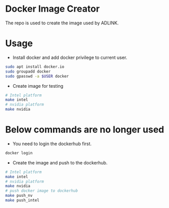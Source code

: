 # Docker Image Creator

The repo is used to create the image used by ADLINK.

# Usage

* Install docker and add docker privilege to current user.

```bash
sudo apt install docker.io
sudo groupadd docker
sudo gpasswd -a $USER docker
```

* Create image for testing

```bash
# Intel platform
make intel
# nvidia platform
make nvidia
```

# Below commands are no longer used

* You need to login the dockerhub first.

```bash
docker login
```

* Create the image and push to the dockerhub.

```bash
# Intel platform
make intel
# nvidia platform
make nvidia
# push docker image to dockerhub
make push_nv
make push_intel
```

